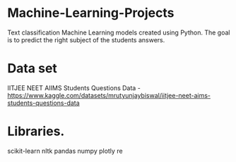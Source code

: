 # Machine-Learning-Projects
Text classification Machine Learning models created using Python. The goal is to predict the right subject of the students answers.

# Data set
IITJEE NEET AIIMS Students Questions Data - https://www.kaggle.com/datasets/mrutyunjaybiswal/iitjee-neet-aims-students-questions-data

# Libraries.

scikit-learn
nltk
pandas
numpy
plotly
re
